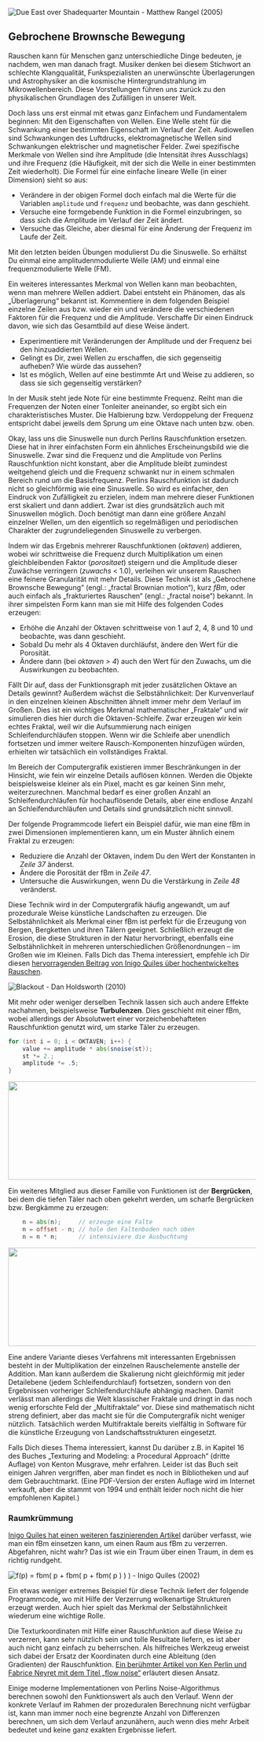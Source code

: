 ﻿![Due East over Shadequarter Mountain - Matthew Rangel (2005) ](rangel.jpg)

## Gebrochene Brownsche Bewegung

Rauschen kann für Menschen ganz unterschiedliche Dinge bedeuten, je nachdem, wen man danach fragt. Musiker denken bei diesem Stichwort an schlechte Klangqualität, Funkspezialisten an unerwünschte Überlagerungen und Astrophysiker an die kosmische Hintergrundstrahlung im Mikrowellenbereich. Diese Vorstellungen führen uns zurück zu den physikalischen Grundlagen des Zufälligen in unserer Welt.

Doch lass uns erst einmal mit etwas ganz Einfachem und Fundamentalem beginnen: Mit den Eigenschaften von Wellen. Eine Welle steht für die Schwankung einer bestimmten Eigenschaft im Verlauf der Zeit. Audiowellen sind Schwankungen des Luftdrucks, elektromagnetische Wellen sind Schwankungen elektrischer und magnetischer Felder. Zwei spezifische Merkmale von Wellen sind ihre Amplitude (die Intensität ihres Ausschlags) und ihre Frequenz (die Häufigkeit, mit der sich die Welle in einer bestimmten Zeit wiederholt). Die Formel für eine einfache lineare Welle (in einer Dimension) sieht so aus:

<div class="simpleFunction" data="
float amplitude = 1.;
float frequenz = 1.;
y = amplitude * sin(x * frequenz);
"></div>

* Verändere in der obigen Formel doch einfach mal die Werte für die Variablen ```amplitude``` und ```frequenz``` und beobachte, was dann geschieht.
* Versuche eine formgebende Funktion in die Formel einzubringen, so dass sich die Amplitude im Verlauf der Zeit ändert.
* Versuche das Gleiche, aber diesmal für eine Änderung der Frequenz im Laufe der Zeit.

Mit den letzten beiden Übungen modulierst Du die Sinuswelle. So erhältst Du einmal eine amplitudenmodulierte Welle (AM) und einmal eine frequenzmodulierte Welle (FM).

Ein weiteres interessantes Merkmal von Wellen kann man beobachten, wenn man mehrere Wellen addiert. Dabei entsteht ein Phänomen, das als „Überlagerung“ bekannt ist. Kommentiere in dem folgenden Beispiel einzelne Zeilen aus bzw. wieder ein und verändere die verschiedenen Faktoren für die Frequenz und die Amplitude. Verschaffe Dir einen Eindruck davon, wie sich das Gesamtbild auf diese Weise ändert.

<div class="simpleFunction" data="
float amplitude = 1.;
float frequenz = 1.;
y = sin(x * frequenz);
float t = 0.01*(-u_time*130.0);
y += sin(x*frequenz*2.1 + t)*4.5;
y += sin(x*frequenz*1.72 + t*1.121)*4.0;
y += sin(x*frequenz*2.221 + t*0.437)*5.0;
y += sin(x*frequenz*3.1122+ t*4.269)*2.5;
y *= amplitude*0.06;
"></div>

* Experimentiere mit Veränderungen der Amplitude und der Frequenz bei den hinzuaddierten Wellen. 
* Gelingt es Dir, zwei Wellen zu erschaffen, die sich gegenseitig aufheben? Wie würde das aussehen?
* Ist es möglich, Wellen auf eine bestimmte Art und Weise zu addieren, so dass sie sich gegenseitig verstärken?

In der Musik steht jede Note für eine bestimmte Frequenz. Reiht man die Frequenzen der Noten einer Tonleiter aneinander, so ergibt sich ein charakteristisches Muster. Die Halbierung bzw. Verdoppelung der Frequenz entspricht dabei jeweils dem Sprung um eine Oktave nach unten bzw. oben.

Okay, lass uns die Sinuswelle nun durch Perlins Rauschfunktion ersetzen. Diese hat in ihrer einfachsten Form ein ähnliches Erscheinungsbild wie die Sinuswelle. Zwar sind die Frequenz und die Amplitude von Perlins Rauschfunktion nicht konstant, aber die Amplitude bleibt zumindest weitgehend gleich und die Frequenz schwankt nur in einem schmalen Bereich rund um die Basisfrequenz. Perlins Rauschfunktion ist dadurch nicht so gleichförmig wie eine Sinuswelle. So wird es einfacher, den Eindruck von Zufälligkeit zu erzielen, indem man mehrere dieser Funktionen erst skaliert und dann addiert. Zwar ist dies grundsätzlich auch mit Sinuswellen möglich. Doch benötigt man dann eine größere Anzahl einzelner Wellen, um den eigentlich so regelmäßigen und periodischen Charakter der zugrundeliegenden Sinuswelle zu verbergen.

Indem wir das Ergebnis mehrerer Rauschfunktionen (*oktaven*) addieren, wobei wir schrittweise die Frequenz durch Multiplikation um einen gleichbleibenden Faktor (*porositaet*) steigern und die Amplitude dieser Zuwächse verringern (*zuwachs* < 1.0), verleihen wir unserem Rauschen eine feinere Granularität mit mehr Details. Diese Technik ist als „Gebrochene Brownsche Bewegung“ (engl.: „fractal Brownian motion“), kurz *fBm*, oder auch einfach als „frakturiertes Rauschen“ (engl.: „fractal noise“) bekannt. In ihrer simpelsten Form kann man sie mit Hilfe des folgenden Codes erzeugen:

<div class="simpleFunction" data="// Properties
const int oktaven = 1;
float porositaet = 2.0;
float zuwachs = 0.5;
//
// Startwerte
float amplitude = 0.5;
float frequenz = 1.;
//
// die Oktaven durchlaufen
for (int i = 0; i < oktaven; i++) {
&#9;y += amplitude * noise(frequenz*x);
&#9;frequenz *= porositaet;
&#9;amplitude *= zuwachs;
}"></div>

* Erhöhe die Anzahl der Oktaven schrittweise von 1 auf 2, 4, 8 und 10 und beobachte, was dann geschieht.
* Sobald Du mehr als 4 Oktaven durchläufst, ändere den Wert für die Porosität.
* Ändere dann (bei *oktaven > 4*) auch den Wert für den Zuwachs, um die Auswirkungen zu beobachten.

Fällt Dir auf, dass der Funktionsgraph mit jeder zusätzlichen Oktave an Details gewinnt? Außerdem wächst die Selbstähnlichkeit: Der Kurvenverlauf in den einzelnen kleinen Abschnitten ähnelt immer mehr dem Verlauf im Großen. Dies ist ein wichtiges Merkmal mathematischer „Fraktale“ und wir simulieren dies hier durch die Oktaven-Schleife. Zwar erzeugen wir kein echtes Fraktal, weil wir die Aufsummierung nach einigen Schleifendurchläufen stoppen. Wenn wir die Schleife aber unendlich fortsetzen und immer weitere Rausch-Komponenten hinzufügen würden, erhielten wir tatsächlich ein vollständiges Fraktal.

Im Bereich der Computergrafik existieren immer Beschränkungen in der Hinsicht, wie fein wir einzelne Details auflösen können. Werden die Objekte beispielsweise kleiner als ein Pixel, macht es gar keinen Sinn mehr, weiterzurechnen. Manchmal bedarf es einer großen Anzahl an Schleifendurchläufen für hochauflösende Details, aber eine endlose Anzahl an Schleifendurchläufen und Details sind grundsätzlich nicht sinnvoll.

Der folgende Programmcode liefert ein Beispiel dafür, wie man eine fBm in zwei Dimensionen implementieren kann, um ein Muster ähnlich einem Fraktal zu erzeugen:

<div class='codeAndCanvas' data='2d-fbm.frag'></div>

* Reduziere die Anzahl der Oktaven, indem Du den Wert der Konstanten in *Zeile 37* änderst. 
* Ändere die Porosität der fBm in *Zeile 47*.
* Untersuche die Auswirkungen, wenn Du die Verstärkung in *Zeile 48* veränderst.

Diese Technik wird in der Computergrafik häufig angewandt, um auf prozedurale Weise künstliche Landschaften zu erzeugen. Die Selbstähnlichkeit als Merkmal einer fBm ist perfekt für die Erzeugung von Bergen, Bergketten und ihren Tälern geeignet. Schließlich erzeugt die Erosion, die diese Strukturen in der Natur hervorbringt, ebenfalls eine Selbstähnlichkeit in mehreren unterschiedlichen Größenordnungen – im Großen wie im Kleinen. Falls Dich das Thema interessiert, empfehle ich Dir diesen [hervorragenden Beitrag von Inigo Quiles über hochentwickeltes Rauschen](http://www.iquilezles.org/www/articles/morenoise/morenoise.htm). 

![Blackout - Dan Holdsworth (2010)](holdsworth.jpg)

Mit mehr oder weniger derselben Technik lassen sich auch andere Effekte nachahmen, beispielsweise **Turbulenzen**. Dies geschieht mit einer fBm, wobei allerdings der Absolutwert einer vorzeichenbehafteten Rauschfunktion genutzt wird, um starke Täler zu erzeugen. 

```glsl
for (int i = 0; i < OKTAVEN; i++) {
    value += amplitude * abs(snoise(st));
    st *= 2.;
    amplitude *= .5;
}
```

<a href="../edit.php#13/turbulence.frag"><img src="turbulence-long.png"  width="520px" height="200px"></img></a> 

Ein weiteres Mitglied aus dieser Familie von Funktionen ist der **Bergrücken**, bei dem die tiefen Täler nach oben gekehrt werden, um scharfe Bergrücken bzw. Bergkämme zu erzeugen:

```glsl
    n = abs(n);     // erzeuge eine Falte
    n = offset - n; // hole den Faltenboden nach oben
    n = n * n;      // intensiviere die Ausbuchtung
```

<a href="../edit.php#13/ridge.frag"><img src="ridge-long.png"  width="520px" height="200px"></img></a> 

Eine andere Variante dieses Verfahrens mit interessanten Ergebnissen besteht in der Multiplikation der einzelnen Rauschelemente anstelle der Addition. Man kann außerdem die Skalierung nicht gleichförmig mit jeder Detailebene (jedem Schleifendurchlauf) fortsetzen, sondern von den Ergebnissen vorheriger Schleifendurchläufe abhängig machen. Damit verlässt man allerdings die Welt klassischer Fraktale und dringt in das noch wenig erforschte Feld der „Multifraktale“ vor. Diese sind mathematisch nicht streng definiert, aber das macht sie für die Computergrafik nicht weniger nützlich. Tatsächlich werden Multifraktale bereits vielfältig in Software für die künstliche Erzeugung von Landschaftsstrukturen eingesetzt.

Falls Dich dieses Thema interessiert, kannst Du darüber z.B. in Kapitel 16 des Buches „Texturing and Modeling: a Procedural Approach“ (dritte Auflage) von Kenton Musgrave, mehr erfahren. Leider ist das Buch seit einigen Jahren vergriffen, aber man findet es noch in Bibliotheken und auf dem Gebrauchtmarkt. (Eine PDF-Version der ersten Auflage wird im Internet verkauft, aber die stammt von 1994 und enthält leider noch nicht die hier empfohlenen Kapitel.) 

### Raumkrümmung

[Inigo Quiles hat einen weiteren faszinierenden Artikel](http://www.iquilezles.org/www/articles/warp/warp.htm) darüber verfasst, wie man ein fBm einsetzen kann, um einen Raum aus fBm zu verzerren. Abgefahren, nicht wahr? Das ist wie ein Traum über einen Traum, in dem es richtig rundgeht. 

![ f(p) = fbm( p + fbm( p + fbm( p ) ) ) - Inigo Quiles (2002)](quiles.jpg)

Ein etwas weniger extremes Beispiel für diese Technik liefert der folgende Programmcode, wo mit Hilfe der Verzerrung wolkenartige Strukturen erzeugt werden. Auch hier spielt das Merkmal der Selbstähnlichkeit wiederum eine wichtige Rolle.

<div class='codeAndCanvas' data='clouds.frag'></div>

Die Texturkoordinaten mit Hilfe einer Rauschfunktion auf diese Weise zu verzerren, kann sehr nützlich sein und tolle Resultate liefern, es ist aber auch nicht ganz einfach zu beherrschen. Als hilfreiches Werkzeug erweist sich dabei der Ersatz der Koordinaten durch eine Ableitung (den Gradienten) der Rauschfunktion. [Ein berühmter Artikel von Ken Perlin und Fabrice Neyret mit dem Titel „flow noise“](http://evasion.imag.fr/Publications/2001/PN01/) erläutert diesen Ansatz.

Einige moderne Implementationen von Perlins Noise-Algorithmus berechnen sowohl den Funktionswert als auch den Verlauf. Wenn der konkrete Verlauf im Rahmen der prozeduralen Berechnung nicht verfügbar ist, kann man immer noch eine begrenzte Anzahl von Differenzen berechnen, um sich dem Verlauf anzunähern, auch wenn dies mehr Arbeit bedeutet und keine ganz exakten Ergebnisse liefert.
